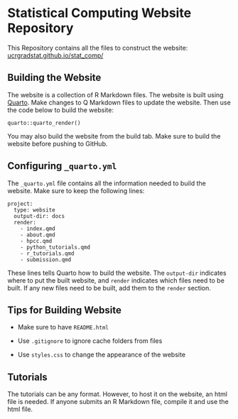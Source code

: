 # Statistical Computing Website Repository

This Repository contains all the files to construct the website:
[ucrgradstat.github.io/stat_comp/](https://ucrgradstat.github.io/stat_comp/)

## Building the Website

The website is a collection of R Markdown files. The website is built
using [Quarto](quarto.org). Make changes to Q Markdown files to update
the website. Then use the code below to build the website:

    quarto::quarto_render()

You may also build the website from the build tab. Make sure to build
the website before pushing to GitHub.

## Configuring `_quarto.yml`

The `_quarto.yml` file contains all the information needed to build the
website. Make sure to keep the following lines:

    project:
      type: website
      output-dir: docs
      render: 
        - index.qmd
        - about.qmd
        - hpcc.qmd
        - python_tutorials.qmd
        - r_tutorials.qmd
        - submission.qmd

These lines tells Quarto how to build the website. The `output-dir`
indicates where to put the built website, and `render` indicates which
files need to be built. If any new files need to be built, add them to
the `render` section.

## Tips for Building Website

-   Make sure to have `README.html`

-   Use `.gitignore` to ignore cache folders from files

-   Use `styles.css` to change the appearance of the website

## Tutorials

The tutorials can be any format. However, to host it on the website, an
html file is needed. If anyone submits an R Markdown file, compile it
and use the html file.
